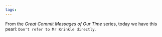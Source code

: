 ```yaml
---
tags: 
---
```


From the *Great Commit Messages of Our Time* series, today we have this pearl: `Don't refer to Mr Krinkle directly`.
